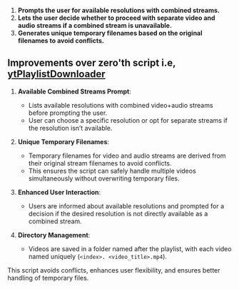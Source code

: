 <ol><li><strong>Prompts the user for available resolutions with combined streams.</strong></li><li><strong>Lets the user decide whether to proceed with separate video and audio streams if a combined stream is unavailable.</strong></li><li><strong>Generates unique temporary filenames based on the original filenames to avoid conflicts.</strong></li></ol>

## Improvements over zero'th script i.e, [ytPlaylistDownloader](./ytPlaylistDownloader.py)
<ol><li><p><strong>Available Combined Streams Prompt</strong>:</p><ul><li>Lists available resolutions with combined video+audio streams before prompting the user.</li><li>User can choose a specific resolution or opt for separate streams if the resolution isn’t available.</li></ul></li><li><p><strong>Unique Temporary Filenames</strong>:</p><ul><li>Temporary filenames for video and audio streams are derived from their original stream filenames to avoid conflicts.</li><li>This ensures the script can safely handle multiple videos simultaneously without overwriting temporary files.</li></ul></li><li><p><strong>Enhanced User Interaction</strong>:</p><ul><li>Users are informed about available resolutions and prompted for a decision if the desired resolution is not directly available as a combined stream.</li></ul></li><li><p><strong>Directory Management</strong>:</p><ul><li>Videos are saved in a folder named after the playlist, with each video named uniquely (<code>&lt;index&gt;. &lt;video_title&gt;.mp4</code>).</li></ul></li></ol>
<p>This script avoids conflicts, enhances user flexibility, and ensures better handling of temporary files.</p>